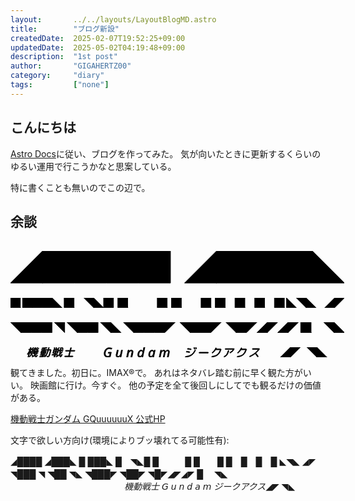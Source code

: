 ```yaml
---
layout:       ../../layouts/LayoutBlogMD.astro
title:        "ブログ新設"
createdDate:  2025-02-07T19:52:25+09:00
updatedDate:  2025-05-02T04:19:48+09:00
description:  "1st post"
author:       "GIGAHERTZ00"
category:     "diary"
tags:         ["none"]
---
```


## こんにちは

[Astro Docs](https://docs.astro.build/ja/tutorial/0-introduction/)に従い、ブログを作ってみた。
気が向いたときに更新するくらいのゆるい運用で行こうかなと思案している。

特に書くことも無いのでこの辺で。


## 余談

<div style="display: grid; row-gap: 0.2rem; padding-top: 1rem;">
  <svg width="auto" height="1rem" viewBox="0 0 1044 100" xmlns="http://www.w3.org/2000/svg"><g id="svgGroup" stroke-linecap="round" fill-rule="evenodd" font-size="9pt" stroke="#000" stroke-width="0.25mm" fill="#000" style="stroke:#000;stroke-width:0.25mm;fill:#000"><path d="M 100 100 L 0 100 L 100 0 L 200 0 L 300 0 L 400 0 L 500 0 L 500 100 L 400 100 L 300 100 L 200 100 L 100 100 Z M 644 100 L 544 100 L 644 0 L 744 0 L 844 0 L 944 0 L 1044 100 L 944 100 L 844 100 L 744 100 L 644 100 Z" vector-effect="non-scaling-stroke"/></g></svg><br>
  <svg width="auto" height="1rem" viewBox="0 0 3386 100" xmlns="http://www.w3.org/2000/svg"><g id="svgGroup" stroke-linecap="round" fill-rule="evenodd" font-size="9pt" stroke="#000" stroke-width="0.25mm" fill="#000" style="stroke:#000;stroke-width:0.25mm;fill:#000"><path d="M 222 100 L 122 100 L 122 0 L 222 0 L 322 0 L 422 0 L 522 100 L 422 100 L 322 100 L 222 100 Z M 844 100 L 744 0 L 844 0 L 944 100 L 844 100 Z M 2998 100 L 2898 0 L 2998 0 L 3098 100 L 2998 100 Z M 3286 100 L 3186 100 L 3286 0 L 3386 0 L 3286 100 Z M 100 100 L 0 100 L 0 0 L 100 0 L 100 100 Z M 644 100 L 544 100 L 544 0 L 644 0 L 644 100 Z M 944 100 L 1044 100 L 1044 0 L 944 0 L 944 100 Z M 1188 100 L 1088 100 L 1088 0 L 1188 0 L 1188 100 Z M 1588 100 L 1488 100 L 1488 0 L 1588 0 L 1588 100 Z M 1732 100 L 1632 100 L 1632 0 L 1732 0 L 1732 100 Z M 2032 100 L 1932 100 L 1932 0 L 2032 0 L 2032 100 Z M 2176 100 L 2076 100 L 2076 0 L 2176 0 L 2176 100 Z M 2376 100 L 2276 100 L 2276 0 L 2376 0 L 2376 100 Z M 2576 100 L 2476 100 L 2476 0 L 2576 0 L 2576 100 Z M 2776 100 L 2676 100 L 2676 0 L 2776 0 L 2776 100 Z M 2798 0 L 2898 100 L 2798 100 L 2798 0 Z" vector-effect="non-scaling-stroke"/></g></svg><br>
  <svg width="auto" height="1rem" viewBox="0 0 3220 100" xmlns="http://www.w3.org/2000/svg"><g id="svgGroup" stroke-linecap="round" fill-rule="evenodd" font-size="9pt" stroke="#000" stroke-width="0.25mm" fill="#000" style="stroke:#000;stroke-width:0.25mm;fill:#000"><path d="M 1188 100 L 1088 0 L 1188 0 L 1288 0 L 1388 0 L 1488 0 L 1588 0 L 1488 100 L 1388 100 L 1288 100 L 1188 100 Z M 100 100 L 0 0 L 100 0 L 200 0 L 300 0 L 400 0 L 400 100 L 300 100 L 200 100 L 100 100 Z M 1732 100 L 1632 0 L 1732 0 L 1832 0 L 1932 0 L 2032 0 L 1932 100 L 1832 100 L 1732 100 Z M 644 100 L 544 0 L 644 0 L 744 0 L 844 0 L 844 100 L 744 100 L 644 100 Z M 2176 100 L 2076 0 L 2176 0 L 2276 0 L 2376 0 L 2276 100 L 2176 100 Z M 966 100 L 866 0 L 966 0 L 1066 100 L 966 100 Z M 2476 100 L 2376 100 L 2476 0 L 2576 0 L 2476 100 Z M 2676 100 L 2576 100 L 2676 0 L 2776 0 L 2676 100 Z M 3120 100 L 3020 0 L 3120 0 L 3220 100 L 3120 100 Z M 2898 100 L 2798 100 L 2798 0 L 2898 0 L 2898 100 Z M 522 0 L 522 100 L 422 0 L 522 0 Z" vector-effect="non-scaling-stroke"/></g></svg><br>
  <div style="width: 33.4rem; height:1rem; display: flex; justify-content: flex-end;">
      <svg width="auto" height="0.8rem" viewBox="0 0 389.981 81.739" xmlns="http://www.w3.org/2000/svg"><g id="svgGroup" stroke-linecap="round" fill-rule="evenodd" font-size="9pt" stroke="#000" stroke-width="0.25mm" fill="#000" style="stroke:#000;stroke-width:0.25mm;fill:#000"><path d="M 120.39 72.168 L 121.757 66.895 Q 121.952 66.113 121.269 66.113 L 106.62 66.113 A 2.809 2.809 0 0 1 105.862 66.017 A 2.019 2.019 0 0 1 104.813 65.332 Q 104.276 64.671 104.439 63.729 A 3.193 3.193 0 0 1 104.52 63.379 A 3.821 3.821 0 0 1 105.839 61.426 Q 106.815 60.645 107.987 60.645 L 122.636 60.645 Q 123.264 60.645 123.562 59.903 A 2.411 2.411 0 0 0 123.612 59.766 L 124.589 55.762 Q 124.769 55.132 124.203 55.083 A 1.173 1.173 0 0 0 124.101 55.078 L 114.726 55.078 L 113.163 55.078 Q 111.015 55.078 109.94 53.516 A 4.107 4.107 0 0 1 109.202 51.137 Q 109.202 50.729 109.274 50.298 A 5.968 5.968 0 0 1 109.354 49.903 L 113.944 32.227 A 6.253 6.253 0 0 1 115.803 29.028 A 8.065 8.065 0 0 1 116.337 28.565 A 7.651 7.651 0 0 1 117.908 27.585 A 5.673 5.673 0 0 1 120.292 27.051 L 131.229 27.051 A 0.89 0.89 0 0 0 131.625 26.967 Q 131.969 26.799 132.102 26.295 A 1.92 1.92 0 0 0 132.108 26.27 L 133.085 22.559 Q 133.28 21.778 132.597 21.778 L 117.069 21.778 A 2.381 2.381 0 0 1 116.269 21.649 A 2.031 2.031 0 0 1 115.36 20.996 A 1.926 1.926 0 0 1 114.926 19.744 Q 114.926 19.543 114.96 19.326 A 3.309 3.309 0 0 1 115.019 19.043 A 3.436 3.436 0 0 1 116.227 17.177 A 4.31 4.31 0 0 1 116.337 17.09 A 3.919 3.919 0 0 1 117.399 16.504 A 3.364 3.364 0 0 1 118.534 16.309 L 133.964 16.309 Q 134.531 16.309 134.762 15.839 A 1.281 1.281 0 0 0 134.843 15.625 L 136.112 10.84 Q 136.207 10.178 135.568 10.157 A 1.296 1.296 0 0 0 135.526 10.156 Q 128.788 10.645 121.952 10.938 Q 120.78 11.035 120.097 10.205 A 2.204 2.204 0 0 1 119.595 8.849 Q 119.582 8.498 119.657 8.106 A 3.56 3.56 0 0 1 120.878 6.006 A 4.043 4.043 0 0 1 121.987 5.324 A 3.559 3.559 0 0 1 123.026 5.078 Q 141.288 4.199 158.866 1.367 A 3.463 3.463 0 0 1 159.154 1.355 Q 159.737 1.355 160.228 1.563 A 2.593 2.593 0 0 1 160.868 1.953 Q 161.698 2.637 161.601 3.906 A 3.41 3.41 0 0 1 160.882 5.741 A 4.573 4.573 0 0 1 160.477 6.201 A 5.167 5.167 0 0 1 159.319 7.084 A 4.392 4.392 0 0 1 158.183 7.52 Q 153.397 8.203 144.511 9.18 A 1.74 1.74 0 0 0 144.039 9.353 A 1.214 1.214 0 0 0 143.436 10.156 L 142.069 15.625 Q 141.889 16.255 142.455 16.305 A 1.173 1.173 0 0 0 142.558 16.309 L 156.62 16.309 Q 159.061 16.309 158.769 18.75 Q 158.678 18.931 158.839 19.07 A 0.505 0.505 0 0 0 158.866 19.092 A 0.503 0.503 0 0 0 158.954 19.146 Q 159.088 19.208 159.221 19.157 A 0.409 0.409 0 0 0 159.257 19.141 A 36.389 36.389 0 0 1 159.715 19.007 Q 160.355 18.823 160.722 18.75 L 168.046 18.75 Q 168.613 18.75 168.844 18.28 A 1.281 1.281 0 0 0 168.925 18.067 A 3372.342 3372.342 0 0 0 169.798 14.891 Q 172.476 5.128 172.798 3.676 A 4.47 4.47 0 0 0 172.831 3.516 A 4.083 4.083 0 0 1 173.692 2.009 A 5.661 5.661 0 0 1 174.491 1.27 A 5.099 5.099 0 0 1 175.58 0.62 A 3.879 3.879 0 0 1 177.128 0.293 A 3.029 3.029 0 0 1 177.969 0.403 A 2.171 2.171 0 0 1 179.179 1.27 A 2.576 2.576 0 0 1 179.657 2.78 Q 179.657 3.044 179.609 3.321 A 3.668 3.668 0 0 1 179.569 3.516 A 2397.316 2397.316 0 0 1 178.776 6.47 Q 177.494 11.231 175.663 17.969 Q 175.468 18.75 176.151 18.75 L 190.995 18.75 A 4.686 4.686 0 0 1 192.393 18.948 A 3.562 3.562 0 0 1 194.267 20.313 Q 195.257 21.691 194.918 23.449 A 5.589 5.589 0 0 1 194.804 23.926 A 1889.428 1889.428 0 0 1 192.387 33.313 Q 190.02 42.402 188.173 49.05 A 480.222 480.222 0 0 1 186.601 54.59 Q 183.476 65.332 180.692 71.094 A 50.107 50.107 0 0 1 179.51 73.4 Q 177.62 76.843 176.11 77.954 A 3.795 3.795 0 0 1 175.858 78.125 A 7.68 7.68 0 0 1 173.802 78.993 Q 172.871 79.244 171.771 79.338 A 16.213 16.213 0 0 1 170.39 79.395 A 36.588 36.588 0 0 1 168.889 79.358 Q 166.546 79.26 162.485 78.898 A 323.775 323.775 0 0 1 161.503 78.809 A 2.693 2.693 0 0 1 160.52 78.554 A 2.45 2.45 0 0 1 159.55 77.686 Q 158.959 76.8 159.17 75.66 A 3.946 3.946 0 0 1 159.257 75.293 A 3.42 3.42 0 0 1 160.234 73.593 A 4.669 4.669 0 0 1 160.77 73.145 A 4.571 4.571 0 0 1 161.704 72.618 Q 162.473 72.303 163.261 72.363 A 108.499 108.499 0 0 0 165.379 72.62 Q 167.664 72.872 169.273 72.931 A 25.179 25.179 0 0 0 170.194 72.949 A 3.059 3.059 0 0 0 171.959 72.361 Q 172.925 71.692 173.808 70.264 Q 175.176 68.05 177.607 60.79 A 241.982 241.982 0 0 0 178.69 57.471 Q 181.158 49.732 184.77 36.126 A 1198.198 1198.198 0 0 0 187.089 27.246 L 187.479 25.586 Q 187.651 24.986 187.07 24.913 A 1.412 1.412 0 0 0 186.894 24.903 L 174.394 24.903 A 1.343 1.343 0 0 0 174.022 24.95 Q 173.561 25.083 173.417 25.586 Q 167.558 45.117 161.601 57.178 A 105.128 105.128 0 0 1 153.429 71.052 A 87.747 87.747 0 0 1 147.831 78.223 Q 146.854 79.297 145.39 79.639 A 4.042 4.042 0 0 1 144.875 79.726 Q 144.703 79.743 144.539 79.743 A 2.632 2.632 0 0 1 142.899 79.199 A 2.479 2.479 0 0 1 142.189 78.377 Q 141.921 77.865 141.921 77.219 A 3.208 3.208 0 0 1 141.923 77.1 Q 141.97 75.819 142.985 74.585 A 6.685 6.685 0 0 1 143.046 74.512 A 84.094 84.094 0 0 0 151.328 63.114 A 103.359 103.359 0 0 0 155.692 55.176 A 122.824 122.824 0 0 0 159.48 46.668 Q 161.285 42.2 163.085 36.954 A 289.588 289.588 0 0 0 166.679 25.684 Q 166.874 24.903 166.19 24.903 L 159.159 24.903 Q 158.004 24.903 157.371 24.001 A 2.59 2.59 0 0 1 157.352 23.975 A 2.473 2.473 0 0 1 156.918 22.545 Q 156.918 22.296 156.961 22.031 A 3.858 3.858 0 0 1 157.011 21.778 A 0.678 0.678 0 0 0 157.019 21.723 Q 157.067 21.313 156.462 21.474 A 2.161 2.161 0 0 0 156.425 21.485 A 2.822 2.822 0 0 1 155.766 21.721 A 2.393 2.393 0 0 1 155.253 21.778 L 141.19 21.778 A 0.89 0.89 0 0 0 140.794 21.862 Q 140.451 22.03 140.318 22.533 A 1.92 1.92 0 0 0 140.311 22.559 L 139.335 26.27 Q 139.15 26.918 139.756 27.039 A 1.24 1.24 0 0 0 139.823 27.051 L 150.468 27.051 A 4.879 4.879 0 0 1 151.886 27.246 A 3.717 3.717 0 0 1 153.788 28.565 Q 154.847 29.932 154.55 31.818 A 6.162 6.162 0 0 1 154.472 32.227 L 149.882 49.903 A 6.115 6.115 0 0 1 148.121 52.975 A 8.027 8.027 0 0 1 147.44 53.565 A 7.706 7.706 0 0 1 145.694 54.599 A 6.056 6.056 0 0 1 143.339 55.078 L 132.694 55.078 Q 132.127 55.078 131.896 55.548 A 1.281 1.281 0 0 0 131.815 55.762 L 130.741 59.766 Q 130.579 60.413 131.021 60.591 A 0.897 0.897 0 0 0 131.229 60.645 L 144.413 60.645 A 2.785 2.785 0 0 1 145.119 60.729 A 1.864 1.864 0 0 1 146.171 61.426 A 1.956 1.956 0 0 1 146.561 62.577 Q 146.571 62.952 146.464 63.379 Q 146.171 64.551 145.194 65.332 Q 144.218 66.113 143.046 66.113 L 129.862 66.113 A 0.89 0.89 0 0 0 129.466 66.198 Q 129.123 66.366 128.99 66.869 A 1.92 1.92 0 0 0 128.983 66.895 L 127.811 71.387 A 1.886 1.886 0 0 0 127.788 71.513 Q 127.68 72.223 128.331 72.175 A 1.334 1.334 0 0 0 128.397 72.168 A 791.322 791.322 0 0 0 130.949 71.845 Q 133.794 71.48 137.521 70.985 A 2643.702 2643.702 0 0 0 141.093 70.508 A 2.907 2.907 0 0 1 141.356 70.496 A 2.182 2.182 0 0 1 142.899 71.094 A 1.707 1.707 0 0 1 143.445 72.296 Q 143.457 72.514 143.427 72.756 A 3.333 3.333 0 0 1 143.388 72.998 A 4.128 4.128 0 0 1 142.245 75.118 A 4.962 4.962 0 0 1 142.216 75.147 Q 141.288 76.074 140.116 76.27 A 512.568 512.568 0 0 1 116.809 79.095 A 410.973 410.973 0 0 1 101.933 80.274 A 2.95 2.95 0 0 1 101.039 80.145 A 2.335 2.335 0 0 1 99.931 79.395 A 2.387 2.387 0 0 1 99.352 77.824 Q 99.352 77.62 99.384 77.405 A 3.209 3.209 0 0 1 99.394 77.344 A 3.95 3.95 0 0 1 100.219 75.754 A 5.127 5.127 0 0 1 100.712 75.244 A 3.709 3.709 0 0 1 101.727 74.578 A 3.191 3.191 0 0 1 103.007 74.317 A 1701.481 1701.481 0 0 0 108.25 73.944 Q 115.556 73.413 119.511 73.047 Q 120.194 73.047 120.39 72.168 Z M 55.644 51.563 L 39.14 51.563 A 1.729 1.729 0 0 0 38.697 51.615 A 1.048 1.048 0 0 0 37.968 52.246 L 36.991 54.981 A 1.65 1.65 0 0 0 36.865 55.254 Q 36.7 55.726 36.93 56.149 A 1.324 1.324 0 0 0 36.991 56.25 A 26.258 26.258 0 0 0 41.842 61.81 A 35.619 35.619 0 0 0 46.659 65.332 A 1.897 1.897 0 0 1 47.544 66.412 A 3.005 3.005 0 0 1 47.685 67.041 A 3.044 3.044 0 0 1 47.706 67.404 Q 47.706 68.423 47.001 69.336 Q 46.171 70.41 44.901 70.801 A 3.634 3.634 0 0 1 44.352 70.926 Q 44.138 70.957 43.933 70.957 A 2.437 2.437 0 0 1 42.655 70.606 Q 37.87 67.676 33.964 62.793 A 0.929 0.929 0 0 0 33.883 62.704 Q 33.543 62.376 33.28 62.988 A 72.947 72.947 0 0 1 26.774 72.577 A 58.514 58.514 0 0 1 21.073 78.711 A 4.744 4.744 0 0 1 19.923 79.502 A 3.917 3.917 0 0 1 18.485 79.883 A 3.666 3.666 0 0 1 18.233 79.892 Q 17.751 79.892 17.348 79.756 A 2.262 2.262 0 0 1 16.288 79.004 A 2.108 2.108 0 0 1 15.683 77.726 Q 15.635 77.326 15.702 76.856 A 3.82 3.82 0 0 1 16.955 74.527 A 4.792 4.792 0 0 1 16.972 74.512 Q 27.03 65.43 31.522 52.246 Q 31.702 51.617 31.136 51.567 A 1.173 1.173 0 0 0 31.034 51.563 L 26.054 51.563 A 2.469 2.469 0 0 1 25.317 51.459 A 1.867 1.867 0 0 1 24.296 50.684 Q 23.71 49.805 24.003 48.633 A 3.312 3.312 0 0 1 25.099 46.894 A 4.293 4.293 0 0 1 25.37 46.68 Q 25.548 46.591 25.523 46.38 A 0.532 0.532 0 0 0 25.517 46.338 A 0.573 0.573 0 0 0 25.463 46.182 A 0.425 0.425 0 0 0 25.272 45.996 A 1.99 1.99 0 0 1 24.786 45.513 A 1.736 1.736 0 0 1 24.491 44.727 A 1100.387 1100.387 0 0 0 23.209 35.829 A 1003.783 1003.783 0 0 0 23.124 35.254 A 0.559 0.559 0 0 0 23.072 35.169 Q 23.041 35.127 23.005 35.101 A 0.208 0.208 0 0 0 22.88 35.059 Q 22.752 35.059 22.736 35.207 A 0.427 0.427 0 0 0 22.733 35.254 L 11.698 78.418 A 3.902 3.902 0 0 1 10.593 80.398 A 5.104 5.104 0 0 1 10.185 80.762 A 4.745 4.745 0 0 1 9.088 81.429 A 3.758 3.758 0 0 1 7.597 81.738 A 3.195 3.195 0 0 1 6.773 81.639 A 2.173 2.173 0 0 1 5.546 80.811 A 2.235 2.235 0 0 1 5.119 79.635 Q 5.076 79.082 5.253 78.418 L 14.335 42.774 Q 14.237 42.774 14.14 42.676 A 131.938 131.938 0 0 1 6.815 54.688 A 150.841 150.841 0 0 1 3.983 58.692 A 3.528 3.528 0 0 1 3.314 59.331 A 2.505 2.505 0 0 1 1.933 59.815 A 2.639 2.639 0 0 1 1.823 59.817 Q 0.779 59.817 0.397 58.95 A 1.94 1.94 0 0 1 0.37 58.887 Q -0.734 55.944 1.455 52.914 A 11.216 11.216 0 0 1 1.737 52.539 A 164.866 164.866 0 0 0 16.728 27.758 A 149.826 149.826 0 0 0 18.925 23.047 A 1.688 1.688 0 0 0 18.991 22.899 Q 19.211 22.327 18.677 22.194 A 1.225 1.225 0 0 0 18.534 22.168 L 12.675 22.168 A 2.922 2.922 0 0 1 11.842 22.056 A 2.168 2.168 0 0 1 10.722 21.289 A 2.183 2.183 0 0 1 10.243 19.915 Q 10.243 19.59 10.331 19.238 A 3.597 3.597 0 0 1 11.06 17.821 A 5.012 5.012 0 0 1 11.747 17.139 A 4.329 4.329 0 0 1 12.748 16.509 A 3.401 3.401 0 0 1 14.14 16.211 L 20.292 16.211 A 0.91 0.91 0 0 0 21.06 15.825 Q 21.166 15.682 21.246 15.487 A 2.091 2.091 0 0 0 21.269 15.43 L 24.296 3.613 A 4.424 4.424 0 0 1 25.849 1.326 A 5.327 5.327 0 0 1 25.858 1.319 Q 27.03 0.391 28.397 0.391 A 3.195 3.195 0 0 1 29.221 0.491 A 2.173 2.173 0 0 1 30.448 1.319 Q 31.055 2.142 30.892 3.311 A 4.202 4.202 0 0 1 30.839 3.613 L 27.811 15.43 Q 27.616 16.211 28.3 16.211 L 33.085 16.211 A 2.532 2.532 0 0 1 34.079 16.401 A 2.387 2.387 0 0 1 34.989 17.09 A 2.093 2.093 0 0 1 35.489 18.47 Q 35.489 18.698 35.446 18.941 A 3.385 3.385 0 0 1 35.38 19.238 A 3.638 3.638 0 0 1 34.129 21.137 A 4.679 4.679 0 0 1 33.866 21.338 A 5.41 5.41 0 0 1 33.041 21.825 Q 32.55 22.056 32.077 22.131 A 2.893 2.893 0 0 1 31.62 22.168 L 27.421 22.168 A 1.131 1.131 0 0 0 27.155 22.197 Q 26.686 22.311 26.73 22.88 A 1.482 1.482 0 0 0 26.737 22.949 Q 28.104 29.102 29.276 35.547 A 0.442 0.442 0 0 0 29.539 35.849 Q 29.732 35.938 30.058 35.938 L 31.425 35.84 A 1.387 1.387 0 0 0 32.233 35.577 A 1.978 1.978 0 0 0 32.499 35.352 A 171.076 171.076 0 0 0 35.708 32.06 Q 37.258 30.425 38.554 28.953 A 82.104 82.104 0 0 0 40.019 27.246 A 1.153 1.153 0 0 0 40.367 26.399 Q 40.367 26.2 40.311 25.977 A 2211.647 2211.647 0 0 0 38.22 22.236 Q 34.794 16.123 33.573 14.063 Q 33.085 13.184 33.476 12.061 A 3.793 3.793 0 0 1 34.547 10.475 A 4.829 4.829 0 0 1 34.94 10.156 A 4.608 4.608 0 0 1 35.934 9.717 Q 36.462 9.558 36.991 9.558 A 3.526 3.526 0 0 1 37.284 9.57 A 2.673 2.673 0 0 1 38.08 9.753 A 2.086 2.086 0 0 1 39.042 10.547 A 0.581 0.581 0 0 0 39.046 10.61 Q 39.056 10.7 39.091 10.84 A 0.926 0.926 0 0 0 39.129 10.96 Q 39.153 11.02 39.184 11.067 A 0.419 0.419 0 0 0 39.237 11.133 A 0.351 0.351 0 0 0 39.296 11.202 Q 39.463 11.35 39.741 11.112 A 1.466 1.466 0 0 0 39.823 11.035 A 294.885 294.885 0 0 0 41.99 8.472 Q 45.048 4.81 46.952 2.246 A 6.48 6.48 0 0 1 47.778 1.316 Q 49.251 -0.03 51.02 0.447 A 4.309 4.309 0 0 1 51.444 0.586 A 1.934 1.934 0 0 1 52.05 0.959 Q 52.475 1.353 52.567 2.002 A 2.295 2.295 0 0 1 52.59 2.327 Q 52.59 3.136 52.022 3.974 A 4.702 4.702 0 0 1 51.933 4.102 Q 47.147 10.254 42.655 15.235 A 1.452 1.452 0 0 0 42.459 15.475 Q 42.148 15.958 42.46 16.504 A 3251.322 3251.322 0 0 0 43.235 17.871 Q 44.315 19.776 44.901 20.801 A 0.814 0.814 0 0 0 45.009 20.913 Q 45.358 21.21 45.78 20.703 A 199.475 199.475 0 0 0 47.41 18.775 Q 49.26 16.559 51.812 13.409 A 912.294 912.294 0 0 0 54.276 10.352 A 7.783 7.783 0 0 1 57.597 7.959 A 5.753 5.753 0 0 1 58.581 7.683 Q 59.977 7.428 61.21 8.008 A 0.726 0.726 0 0 0 61.318 8.035 Q 61.792 8.116 61.974 7.395 A 2.468 2.468 0 0 0 61.991 7.324 L 62.968 3.516 A 4.451 4.451 0 0 1 64.164 1.601 A 5.524 5.524 0 0 1 64.481 1.319 A 4.329 4.329 0 0 1 65.483 0.688 A 3.401 3.401 0 0 1 66.874 0.391 A 2.797 2.797 0 0 1 67.784 0.532 A 2.335 2.335 0 0 1 68.876 1.319 A 2.357 2.357 0 0 1 69.399 2.818 Q 69.399 3.048 69.36 3.292 A 3.478 3.478 0 0 1 69.315 3.516 A 1350.043 1350.043 0 0 0 68.815 5.524 Q 68.136 8.258 67.771 9.788 A 185.369 185.369 0 0 0 67.753 9.863 Q 67.753 10.059 67.899 10.108 A 0.907 0.907 0 0 0 68.058 10.144 Q 68.133 10.155 68.217 10.156 A 1.526 1.526 0 0 0 68.241 10.156 L 68.436 9.961 A 4.999 4.999 0 0 1 69.543 9.42 Q 70.373 9.141 71.22 9.229 A 3.173 3.173 0 0 1 72.06 9.425 A 2.206 2.206 0 0 1 73.222 10.449 A 0.797 0.797 0 0 0 73.295 10.535 Q 73.551 10.791 73.808 10.449 A 330.806 330.806 0 0 0 75.901 7.923 Q 78.812 4.37 80.351 2.246 A 6.359 6.359 0 0 1 81.126 1.327 Q 82.7 -0.193 84.647 0.586 A 1.991 1.991 0 0 1 85.302 0.998 Q 85.661 1.346 85.793 1.879 A 2.36 2.36 0 0 1 85.819 2.002 A 2.198 2.198 0 0 1 85.858 2.414 Q 85.858 3.242 85.233 4.102 Q 81.132 9.473 76.542 14.649 A 1.085 1.085 0 0 0 76.25 15.016 Q 76.053 15.429 76.249 16.016 A 10.141 10.141 0 0 0 76.426 16.351 Q 76.704 16.859 77.203 17.675 A 72.13 72.13 0 0 0 77.323 17.871 A 49.28 49.28 0 0 1 77.689 18.476 Q 78.082 19.134 78.346 19.632 A 13.922 13.922 0 0 1 78.495 19.922 A 0.814 0.814 0 0 0 78.602 20.034 Q 78.952 20.331 79.374 19.824 A 178.578 178.578 0 0 0 81.388 17.456 Q 84.574 13.648 88.749 8.301 Q 89.628 7.227 90.946 6.738 Q 91.679 6.467 92.336 6.467 A 2.912 2.912 0 0 1 93.339 6.641 A 1.792 1.792 0 0 1 93.937 7.02 Q 94.27 7.347 94.375 7.851 A 2.247 2.247 0 0 1 94.413 8.106 A 2.622 2.622 0 0 1 94.424 8.343 Q 94.424 9.008 94.081 9.634 A 3.632 3.632 0 0 1 93.729 10.156 Q 89.335 15.723 84.452 21.387 Q 84.16 21.873 84.643 21.875 A 0.975 0.975 0 0 0 84.647 21.875 A 5.081 5.081 0 0 1 85.361 21.729 Q 85.631 21.694 85.889 21.694 A 3.374 3.374 0 0 1 87.724 22.217 A 2.702 2.702 0 0 1 88.996 24.178 A 4.063 4.063 0 0 1 89.042 24.805 Q 89.237 32.617 89.042 38.281 A 2.866 2.866 0 0 1 88.65 39.712 A 4.021 4.021 0 0 1 88.212 40.332 A 3.954 3.954 0 0 1 87.057 41.277 A 3.705 3.705 0 0 1 86.21 41.602 A 3.432 3.432 0 0 1 85.831 41.675 Q 85.271 41.75 84.824 41.596 A 1.729 1.729 0 0 1 84.306 41.309 A 1.871 1.871 0 0 1 83.582 39.955 A 2.444 2.444 0 0 1 83.573 39.746 Q 83.476 39.551 83.476 39.16 A 2.514 2.514 0 0 1 83.483 38.956 Q 83.5 38.753 83.552 38.621 A 0.605 0.605 0 0 1 83.573 38.574 Q 83.573 38.086 82.89 38.086 L 76.835 38.574 A 0.59 0.59 0 0 0 76.391 38.768 A 0.8 0.8 0 0 0 76.347 38.819 A 0.799 0.799 0 0 0 76.281 38.913 Q 76.171 39.101 76.249 39.258 A 156.897 156.897 0 0 1 78.3 43.524 A 177.551 177.551 0 0 1 78.983 45.02 Q 79.276 45.703 80.058 45.801 L 84.55 45.801 A 2.667 2.667 0 0 1 85.391 45.928 A 2.181 2.181 0 0 1 86.405 46.631 A 2.033 2.033 0 0 1 86.884 47.961 Q 86.884 48.171 86.846 48.395 A 3.143 3.143 0 0 1 86.796 48.633 Q 86.503 49.805 85.429 50.684 A 3.991 3.991 0 0 1 84.324 51.336 A 3.448 3.448 0 0 1 83.085 51.563 L 63.847 51.563 Q 63.163 51.563 63.163 52.344 A 65.544 65.544 0 0 0 63.451 55.713 Q 63.633 57.312 63.885 58.685 A 30.382 30.382 0 0 0 64.237 60.352 A 0.955 0.955 0 0 0 64.3 60.517 Q 64.513 60.942 65.048 60.593 A 1.91 1.91 0 0 0 65.116 60.547 A 211.772 211.772 0 0 0 69.198 56.839 A 178.394 178.394 0 0 0 71.464 54.688 A 4.594 4.594 0 0 1 72.381 53.968 A 3.573 3.573 0 0 1 73.612 53.516 Q 74.784 53.32 75.663 53.955 Q 76.496 54.557 76.496 55.684 A 3.174 3.174 0 0 1 76.493 55.811 A 3.094 3.094 0 0 1 75.804 57.629 A 4.185 4.185 0 0 1 75.468 58.008 A 93.336 93.336 0 0 1 67.863 64.961 A 103.156 103.156 0 0 1 66.679 65.918 A 1.426 1.426 0 0 0 66.428 66.183 Q 66.143 66.583 66.288 67.09 A 21.815 21.815 0 0 0 67.423 69.177 A 16.648 16.648 0 0 0 68.681 70.947 A 18.854 18.854 0 0 0 69.312 71.683 Q 69.965 72.401 70.489 72.792 A 3.5 3.5 0 0 0 70.878 73.047 A 6.818 6.818 0 0 0 71.293 73.261 Q 71.879 73.535 72.245 73.535 A 1.631 1.631 0 0 0 73.27 73.044 Q 75.042 71.489 77.768 65.014 A 103.963 103.963 0 0 0 78.202 63.965 A 3.146 3.146 0 0 1 79.606 62.482 A 4.086 4.086 0 0 1 79.862 62.354 Q 81.034 61.817 81.815 62.305 A 3.538 3.538 0 0 1 82.69 62.862 Q 83.966 63.995 83.252 66.149 A 7.316 7.316 0 0 1 83.085 66.602 A 69.909 69.909 0 0 1 80.858 71.447 Q 76.888 79.215 73.006 80.572 A 4.942 4.942 0 0 1 71.366 80.86 A 9.435 9.435 0 0 1 64.594 77.945 Q 63.173 76.556 61.937 74.504 A 28.11 28.11 0 0 1 60.331 71.387 A 0.982 0.982 0 0 0 60.2 71.205 Q 59.832 70.809 59.205 71.256 A 2.325 2.325 0 0 0 59.159 71.289 Q 51.151 76.27 42.069 79.785 A 3.797 3.797 0 0 1 41.411 79.975 Q 40.515 80.144 39.726 79.785 Q 38.695 79.317 38.429 78.22 A 2.935 2.935 0 0 1 38.407 78.125 A 2.866 2.866 0 0 1 38.346 77.539 Q 38.346 76.66 38.895 75.781 A 3.531 3.531 0 0 1 40.995 74.219 Q 49.589 71.094 57.499 66.016 Q 58.258 65.541 58.095 64.974 A 0.829 0.829 0 0 0 58.085 64.942 A 49.111 49.111 0 0 1 57.094 59.887 Q 56.59 56.409 56.425 52.344 A 1.125 1.125 0 0 0 56.386 52.035 Q 56.287 51.688 55.933 51.596 A 1.151 1.151 0 0 0 55.644 51.563 Z M 220.487 65.039 L 202.909 65.039 A 2.911 2.911 0 0 1 202.144 64.945 A 2.017 2.017 0 0 1 201.005 64.16 A 2.235 2.235 0 0 1 200.571 62.82 Q 200.571 62.586 200.614 62.338 A 3.312 3.312 0 0 1 200.663 62.11 A 3.765 3.765 0 0 1 201.435 60.614 A 5.062 5.062 0 0 1 202.03 60.01 Q 203.104 59.082 204.472 59.082 L 222.05 59.082 Q 222.61 59.082 222.908 58.623 A 1.489 1.489 0 0 0 223.026 58.399 L 224.589 52.442 Q 224.686 51.66 223.905 51.66 L 213.651 51.66 L 212.284 51.66 A 4.859 4.859 0 0 1 210.928 51.481 A 3.56 3.56 0 0 1 209.013 50.147 Q 208.034 48.828 208.353 47.101 A 5.577 5.577 0 0 1 208.476 46.582 L 215.409 19.336 A 4.718 4.718 0 0 1 216.526 17.292 A 6.351 6.351 0 0 1 217.265 16.602 A 5.92 5.92 0 0 1 218.459 15.848 A 4.301 4.301 0 0 1 220.292 15.43 Q 220.839 15.43 220.79 15.005 A 0.763 0.763 0 0 0 220.78 14.942 Q 220.182 10.53 219.469 7.035 A 76.879 76.879 0 0 0 219.022 4.981 A 2.798 2.798 0 0 1 219.011 4.727 Q 219.011 3.799 219.624 2.836 A 5.31 5.31 0 0 1 219.657 2.783 A 3.911 3.911 0 0 1 220.529 1.82 A 3.443 3.443 0 0 1 221.561 1.27 Q 222.733 0.879 223.808 1.367 A 2.33 2.33 0 0 1 225.101 2.779 A 2.97 2.97 0 0 1 225.175 3.028 A 75.878 75.878 0 0 1 226.298 8.521 A 101.798 101.798 0 0 1 227.128 14.649 Q 227.226 15.332 228.007 15.43 L 235.624 15.43 Q 236.134 15.43 236.2 14.839 A 1.709 1.709 0 0 0 236.21 14.649 A 156.187 156.187 0 0 0 235.076 6.95 A 134.367 134.367 0 0 0 234.55 4.102 A 2.973 2.973 0 0 1 234.538 3.832 Q 234.538 3.271 234.748 2.697 A 4.53 4.53 0 0 1 235.136 1.904 A 3.824 3.824 0 0 1 237.089 0.293 A 4.023 4.023 0 0 1 237.708 0.153 Q 238.615 0.025 239.384 0.391 A 2.067 2.067 0 0 1 240.528 1.718 A 2.753 2.753 0 0 1 240.604 2.051 A 123.672 123.672 0 0 1 242.655 14.649 Q 242.74 15.241 243.264 15.393 A 1.25 1.25 0 0 0 243.436 15.43 L 246.366 15.43 Q 247.245 15.43 247.636 14.746 A 223.063 223.063 0 0 0 254.374 5.628 A 197.054 197.054 0 0 0 256.425 2.637 A 4.965 4.965 0 0 1 257.902 1.214 A 4.803 4.803 0 0 1 258.671 0.83 A 5.278 5.278 0 0 1 259.535 0.57 Q 259.957 0.483 260.358 0.483 A 3.498 3.498 0 0 1 261.21 0.586 Q 262.204 0.948 262.487 1.937 A 2.597 2.597 0 0 1 262.528 2.1 A 2.524 2.524 0 0 1 262.586 2.637 Q 262.586 3.479 262.022 4.348 A 4.742 4.742 0 0 1 261.991 4.395 A 186.63 186.63 0 0 1 254.472 15.039 Q 254.179 15.332 254.667 15.43 A 3.197 3.197 0 0 1 255.712 15.593 A 2.642 2.642 0 0 1 256.962 16.504 A 2.682 2.682 0 0 1 257.526 18.191 Q 257.526 18.472 257.477 18.773 A 4.473 4.473 0 0 1 257.401 19.141 L 256.229 23.828 A 0.694 0.694 0 0 0 256.207 23.892 Q 256.088 24.303 256.815 24.121 A 9.713 9.713 0 0 1 257.053 24.045 Q 257.378 23.946 257.538 23.929 A 0.567 0.567 0 0 1 257.597 23.926 L 266.679 23.145 A 0.825 0.825 0 0 0 267.363 22.787 Q 267.473 22.642 267.559 22.438 A 2.644 2.644 0 0 0 267.655 22.168 Q 268.729 16.309 271.854 3.418 Q 272.245 2.051 273.466 1.026 A 4.485 4.485 0 0 1 274.727 0.265 A 3.902 3.902 0 0 1 276.151 0 A 3.361 3.361 0 0 1 277.161 0.144 A 2.64 2.64 0 0 1 278.446 1.026 A 2.407 2.407 0 0 1 279.011 2.578 Q 279.011 2.981 278.886 3.418 A 1429.443 1429.443 0 0 0 277.531 9.204 Q 275.663 17.261 274.784 21.582 A 0.721 0.721 0 0 0 274.776 21.657 Q 274.744 22.168 275.565 22.168 L 291.093 20.801 Q 291.839 20.686 292.416 20.909 A 2.078 2.078 0 0 1 293.144 21.387 A 2.012 2.012 0 0 1 293.736 22.77 Q 293.751 23.106 293.681 23.487 Q 293.436 24.805 292.313 25.879 A 4.465 4.465 0 0 1 291.487 26.512 A 3.059 3.059 0 0 1 289.921 26.953 L 274.394 28.516 Q 273.827 28.516 273.596 28.986 A 1.281 1.281 0 0 0 273.515 29.199 Q 271.952 38.477 271.269 48.34 A 1.642 1.642 0 0 0 271.296 48.486 Q 271.412 48.977 271.757 48.633 Q 276.416 43.425 281.418 36.337 A 190.893 190.893 0 0 0 282.108 35.352 Q 282.89 34.082 284.208 33.545 Q 284.933 33.25 285.599 33.25 A 2.857 2.857 0 0 1 286.649 33.447 Q 287.646 33.838 287.874 34.843 A 2.606 2.606 0 0 1 287.919 35.108 Q 288.065 36.328 287.382 37.598 A 133.387 133.387 0 0 1 278.675 49.055 A 107.03 107.03 0 0 1 271.561 56.641 Q 270.976 57.227 270.976 58.008 A 74.492 74.492 0 0 0 271.044 61.286 Q 271.159 63.88 271.464 66.016 Q 271.839 68.645 272.273 70.119 A 8.812 8.812 0 0 0 272.538 70.899 A 9.363 9.363 0 0 0 272.754 71.4 Q 273.116 72.17 273.438 72.385 A 0.488 0.488 0 0 0 273.612 72.461 A 1.4 1.4 0 0 0 274.538 71.883 Q 276.536 69.671 280.253 58.985 A 3.762 3.762 0 0 1 281.913 57.031 A 3.686 3.686 0 0 1 282.708 56.68 Q 283.482 56.447 284.257 56.641 Q 286.836 57.654 285.94 60.665 A 7.771 7.771 0 0 1 285.819 61.035 A 107.79 107.79 0 0 1 283.236 67.64 Q 279.078 77.235 275.101 79.654 A 5.092 5.092 0 0 1 272.44 80.469 Q 269.707 80.469 267.5 77.693 A 13.524 13.524 0 0 1 266.727 76.612 A 14.474 14.474 0 0 1 265.318 73.684 Q 264.018 70.095 263.554 64.453 A 0.996 0.996 0 0 0 263.544 64.308 Q 263.473 63.831 262.879 64.252 A 2.508 2.508 0 0 0 262.87 64.258 A 121.055 121.055 0 0 1 243.484 76.372 A 139.463 139.463 0 0 1 237.968 79.004 Q 236.601 79.59 235.38 79.297 A 2.464 2.464 0 0 1 234.396 78.829 Q 233.93 78.455 233.671 77.832 Q 233.28 76.758 233.964 75.537 A 4.205 4.205 0 0 1 235.917 73.731 A 114.012 114.012 0 0 0 253.64 64.125 A 96.526 96.526 0 0 0 262.772 57.227 A 1.592 1.592 0 0 0 263.334 56.2 A 2.315 2.315 0 0 0 263.358 55.86 Q 263.554 45.606 266.19 29.981 Q 266.386 29.297 265.507 29.297 L 256.522 30.274 Q 256.158 30.274 255.685 30.165 A 6.607 6.607 0 0 1 255.351 30.078 A 1.229 1.229 0 0 0 255.222 30.049 Q 254.648 29.949 254.472 30.567 L 250.37 46.582 A 6.042 6.042 0 0 1 248.865 49.33 A 8.09 8.09 0 0 1 247.977 50.147 A 7.651 7.651 0 0 1 246.406 51.127 A 5.673 5.673 0 0 1 244.022 51.66 L 232.499 51.66 A 1.166 1.166 0 0 0 232.106 51.722 Q 231.767 51.843 231.605 52.201 A 1.418 1.418 0 0 0 231.522 52.442 L 229.96 58.399 Q 229.789 58.998 230.369 59.072 A 1.412 1.412 0 0 0 230.546 59.082 L 246.561 59.082 Q 247.707 59.082 248.386 59.969 A 2.778 2.778 0 0 1 248.417 60.01 A 2.34 2.34 0 0 1 248.895 61.428 Q 248.895 61.676 248.846 61.935 A 3.147 3.147 0 0 1 248.808 62.11 A 3.464 3.464 0 0 1 247.999 63.598 A 4.746 4.746 0 0 1 247.392 64.16 A 4.633 4.633 0 0 1 246.507 64.713 A 3.291 3.291 0 0 1 245.097 65.039 L 229.081 65.039 Q 228.442 65.039 228.129 65.563 A 1.595 1.595 0 0 0 228.007 65.82 L 224.882 78.223 A 4.826 4.826 0 0 1 223.86 80.073 A 6.228 6.228 0 0 1 223.27 80.664 Q 222.05 81.738 220.585 81.738 A 3.331 3.331 0 0 1 219.63 81.609 A 2.476 2.476 0 0 1 218.339 80.713 Q 217.656 79.817 217.868 78.586 A 4.126 4.126 0 0 1 217.948 78.223 L 221.073 65.82 Q 221.366 65.039 220.487 65.039 Z M 345.487 32.227 L 314.042 32.227 A 2.797 2.797 0 0 1 313.132 32.085 A 2.335 2.335 0 0 1 312.04 31.299 Q 311.388 30.473 311.587 29.375 A 3.384 3.384 0 0 1 311.649 29.102 A 4.118 4.118 0 0 1 312.566 27.432 A 5.462 5.462 0 0 1 313.163 26.856 A 4.404 4.404 0 0 1 314.285 26.163 A 3.646 3.646 0 0 1 315.702 25.879 L 347.147 25.879 A 1.166 1.166 0 0 0 347.541 25.817 Q 347.88 25.696 348.042 25.339 A 1.418 1.418 0 0 0 348.124 25.098 L 353.104 5.762 Q 353.397 4.297 354.813 3.223 A 6.061 6.061 0 0 1 355.875 2.568 Q 356.643 2.204 357.41 2.156 A 3.74 3.74 0 0 1 357.645 2.149 A 2.998 2.998 0 0 1 358.727 2.336 A 2.664 2.664 0 0 1 359.892 3.223 A 2.617 2.617 0 0 1 360.456 4.864 Q 360.456 5.293 360.331 5.762 L 355.448 25.098 Q 355.267 25.824 355.929 25.875 A 1.369 1.369 0 0 0 356.034 25.879 L 387.479 25.879 Q 388.749 25.879 389.481 26.856 Q 390.141 27.735 389.929 28.852 A 3.38 3.38 0 0 1 389.872 29.102 A 3.957 3.957 0 0 1 388.862 30.845 A 5.172 5.172 0 0 1 388.358 31.299 Q 387.186 32.227 385.819 32.227 L 354.374 32.227 A 1.166 1.166 0 0 0 353.981 32.289 Q 353.642 32.409 353.48 32.767 A 1.418 1.418 0 0 0 353.397 33.008 L 343.827 70.606 Q 343.645 71.332 344.308 71.383 A 1.369 1.369 0 0 0 344.413 71.387 L 371.464 71.387 A 2.252 2.252 0 0 1 372.426 71.587 Q 372.889 71.803 373.236 72.25 A 2.849 2.849 0 0 1 373.319 72.363 A 2.576 2.576 0 0 1 373.798 73.874 Q 373.798 74.137 373.749 74.415 A 3.668 3.668 0 0 1 373.71 74.61 A 3.674 3.674 0 0 1 372.562 76.532 A 4.711 4.711 0 0 1 372.294 76.758 Q 371.171 77.637 369.804 77.637 L 306.913 77.637 A 2.922 2.922 0 0 1 306.08 77.525 A 2.168 2.168 0 0 1 304.96 76.758 A 2.251 2.251 0 0 1 304.481 75.336 Q 304.481 75.12 304.516 74.89 A 3.642 3.642 0 0 1 304.569 74.61 A 3.82 3.82 0 0 1 305.416 72.969 A 5.163 5.163 0 0 1 306.034 72.363 A 4.698 4.698 0 0 1 306.965 71.75 A 3.388 3.388 0 0 1 308.476 71.387 L 335.526 71.387 A 1.166 1.166 0 0 0 335.919 71.325 Q 336.259 71.204 336.42 70.847 A 1.418 1.418 0 0 0 336.503 70.606 L 346.073 33.008 Q 346.255 32.281 345.592 32.231 A 1.369 1.369 0 0 0 345.487 32.227 Z M 28.69 45.801 L 55.644 45.801 A 1.143 1.143 0 0 0 55.989 45.753 Q 56.356 45.637 56.477 45.24 A 1.313 1.313 0 0 0 56.522 45.02 A 137.31 137.31 0 0 1 57.599 31.444 Q 58.459 24.632 59.981 17.032 A 262.063 262.063 0 0 1 61.503 9.961 A 0.383 0.383 0 0 0 61.497 9.89 Q 61.475 9.773 61.369 9.766 A 0.205 0.205 0 0 0 61.356 9.766 Q 61.235 9.766 61.148 9.899 A 0.606 0.606 0 0 0 61.112 9.961 Q 56.765 15.348 51.228 21.924 A 1037.895 1037.895 0 0 1 50.858 22.363 A 0.336 0.336 0 0 0 50.798 22.401 Q 50.688 22.489 50.751 22.634 A 0.401 0.401 0 0 0 50.761 22.656 Q 50.826 22.788 50.892 22.831 A 0.116 0.116 0 0 0 50.956 22.852 A 4.695 4.695 0 0 1 51.696 22.695 Q 51.944 22.664 52.182 22.664 A 3.377 3.377 0 0 1 53.935 23.145 A 2.925 2.925 0 0 1 54.705 23.787 Q 55.225 24.413 55.251 25.296 A 3.182 3.182 0 0 1 55.253 25.391 A 250.256 250.256 0 0 1 55.411 31.62 Q 55.456 35.173 55.385 38.425 A 167.67 167.67 0 0 1 55.351 39.746 A 2.951 2.951 0 0 1 55.018 41.086 A 4.249 4.249 0 0 1 54.52 41.846 Q 53.69 42.871 52.47 43.262 A 3.358 3.358 0 0 1 52.051 43.368 Q 51.111 43.54 50.468 43.018 A 1.843 1.843 0 0 1 49.782 41.683 Q 49.765 41.474 49.782 41.244 A 3.29 3.29 0 0 1 49.784 41.211 L 49.784 40.137 A 0.322 0.322 0 0 0 49.585 39.829 Q 49.439 39.758 49.184 39.748 A 2.174 2.174 0 0 0 49.101 39.746 L 31.034 41.211 A 0.748 0.748 0 0 0 30.727 41.27 Q 30.351 41.438 30.351 42.09 A 4.478 4.478 0 0 1 29.331 44.455 A 6.264 6.264 0 0 1 28.593 45.215 A 0.708 0.708 0 0 0 28.514 45.308 Q 28.436 45.418 28.436 45.528 A 0.321 0.321 0 0 0 28.446 45.606 Q 28.49 45.78 28.651 45.799 A 0.348 0.348 0 0 0 28.69 45.801 Z M 64.433 34.375 L 65.409 34.278 Q 65.975 34.278 66.541 33.809 A 3.4 3.4 0 0 0 66.776 33.594 A 267.585 267.585 0 0 0 67.812 32.496 Q 69.316 30.895 71.86 28.153 A 2515.736 2515.736 0 0 0 73.515 26.367 A 1.599 1.599 0 0 0 73.735 26.097 Q 73.994 25.69 73.859 25.239 A 1.317 1.317 0 0 0 73.808 25.098 A 160.923 160.923 0 0 0 67.667 13.917 A 148.005 148.005 0 0 0 67.46 13.574 A 0.864 0.864 0 0 0 67.41 13.514 Q 67.175 13.254 67.082 13.702 A 1.724 1.724 0 0 0 67.069 13.77 A 275.107 275.107 0 0 0 64.765 26.412 A 229.134 229.134 0 0 0 63.749 33.594 Q 63.749 34.278 64.433 34.375 Z M 215.8 46.289 L 225.272 46.289 Q 225.912 46.289 226.224 45.766 A 1.595 1.595 0 0 0 226.347 45.508 L 228.593 36.719 A 1.307 1.307 0 0 0 228.617 36.6 Q 228.718 35.938 227.909 35.938 L 218.436 35.938 A 1.166 1.166 0 0 0 218.043 35.999 Q 217.704 36.12 217.542 36.478 A 1.418 1.418 0 0 0 217.46 36.719 L 215.214 45.508 Q 215.032 46.235 215.695 46.285 A 1.369 1.369 0 0 0 215.8 46.289 Z M 235.526 36.719 L 233.28 45.508 Q 233.099 46.235 233.762 46.285 A 1.369 1.369 0 0 0 233.866 46.289 L 243.339 46.289 A 1.166 1.166 0 0 0 243.732 46.227 Q 244.071 46.107 244.233 45.749 A 1.418 1.418 0 0 0 244.315 45.508 L 246.561 36.719 Q 246.743 35.992 246.08 35.942 A 1.369 1.369 0 0 0 245.976 35.938 L 236.503 35.938 A 1.166 1.166 0 0 0 236.11 35.999 Q 235.771 36.12 235.609 36.478 A 1.418 1.418 0 0 0 235.526 36.719 Z M 239.237 21.875 L 237.186 29.883 Q 237 30.63 237.706 30.752 A 1.441 1.441 0 0 0 237.772 30.762 L 247.343 30.762 A 1.029 1.029 0 0 0 247.764 30.68 Q 248.179 30.496 248.316 29.897 A 2.11 2.11 0 0 0 248.319 29.883 L 250.37 21.875 A 1.857 1.857 0 0 0 250.394 21.748 Q 250.505 21.006 249.802 20.996 A 1.358 1.358 0 0 0 249.784 20.996 L 240.311 20.996 Q 239.716 20.996 239.404 21.507 A 1.792 1.792 0 0 0 239.237 21.875 Z M 221.269 21.875 L 219.218 29.883 Q 219.031 30.63 219.737 30.752 A 1.441 1.441 0 0 0 219.804 30.762 L 229.276 30.762 Q 229.905 30.762 230.203 30.02 A 2.411 2.411 0 0 0 230.253 29.883 L 232.401 21.875 A 1.635 1.635 0 0 0 232.425 21.742 Q 232.521 21.046 231.822 21 A 1.568 1.568 0 0 0 231.718 20.996 L 222.245 20.996 A 1.029 1.029 0 0 0 221.823 21.078 Q 221.409 21.262 221.272 21.861 A 2.11 2.11 0 0 0 221.269 21.875 Z M 286.692 2.693 A 4.55 4.55 0 0 0 285.819 3.028 A 3.291 3.291 0 0 0 284.695 3.799 A 4.007 4.007 0 0 0 284.013 4.785 A 4.419 4.419 0 0 0 283.948 4.92 Q 283.404 6.107 283.866 7.031 Q 286.112 12.598 286.991 15.918 A 3.048 3.048 0 0 0 287.115 16.231 A 2.141 2.141 0 0 0 288.456 17.432 Q 289.243 17.682 290.187 17.461 A 5.177 5.177 0 0 0 290.897 17.237 A 4.079 4.079 0 0 0 292.997 15.43 Q 293.729 14.16 293.436 13.086 Q 291.874 8.203 290.214 4.199 A 2.496 2.496 0 0 0 289.388 3.122 A 2.769 2.769 0 0 0 288.456 2.686 A 3.283 3.283 0 0 0 287.599 2.572 Q 287.151 2.572 286.692 2.693 Z M 39.823 35.254 L 48.808 34.668 A 1.265 1.265 0 0 0 49.155 34.625 Q 49.545 34.513 49.649 34.115 A 1.295 1.295 0 0 0 49.686 33.789 L 49.394 24.805 Q 49.394 24.621 49.178 24.567 A 0.6 0.6 0 0 0 49.149 24.561 Q 48.905 24.512 48.71 24.707 A 238.754 238.754 0 0 1 44.462 29.541 A 304.651 304.651 0 0 1 39.726 34.668 A 2.543 2.543 0 0 0 39.617 34.766 Q 39.112 35.252 39.818 35.254 A 2.098 2.098 0 0 0 39.823 35.254 Z M 74.003 33.594 L 82.694 32.813 A 1.299 1.299 0 0 0 82.989 32.782 Q 83.391 32.688 83.461 32.303 A 0.978 0.978 0 0 0 83.476 32.129 A 2505.742 2505.742 0 0 0 83.452 30.158 Q 83.381 24.412 83.339 23.648 A 0.936 0.936 0 0 0 83.329 23.535 A 0.356 0.356 0 0 0 83.275 23.414 Q 83.21 23.322 83.085 23.291 Q 82.896 23.244 82.616 23.425 A 1.616 1.616 0 0 0 82.597 23.438 Q 77.111 29.643 74.358 32.453 A 63.046 63.046 0 0 1 73.905 32.91 Q 73.328 33.583 73.982 33.594 A 1.307 1.307 0 0 0 74.003 33.594 Z M 137.577 33.203 L 136.308 38.086 Q 136.112 38.867 136.796 38.867 L 145.487 38.867 A 1.48 1.48 0 0 0 145.895 38.815 Q 146.359 38.682 146.525 38.208 A 1.393 1.393 0 0 0 146.561 38.086 L 147.733 33.203 Q 148.026 32.422 147.147 32.422 L 138.456 32.422 A 0.89 0.89 0 0 0 138.06 32.506 Q 137.717 32.674 137.584 33.178 A 1.92 1.92 0 0 0 137.577 33.203 Z M 134.745 44.043 L 133.573 48.828 Q 133.411 49.476 133.853 49.654 A 0.897 0.897 0 0 0 134.061 49.707 L 142.753 49.707 Q 143.348 49.707 143.66 49.197 A 1.792 1.792 0 0 0 143.827 48.828 L 144.999 44.043 Q 145.181 43.317 144.518 43.266 A 1.369 1.369 0 0 0 144.413 43.262 L 135.722 43.262 A 0.91 0.91 0 0 0 134.953 43.648 Q 134.847 43.791 134.767 43.986 A 2.091 2.091 0 0 0 134.745 44.043 Z M 120.292 33.203 L 119.022 38.086 Q 118.841 38.813 119.504 38.864 A 1.369 1.369 0 0 0 119.608 38.867 L 128.202 38.867 A 0.89 0.89 0 0 0 128.598 38.783 Q 128.941 38.615 129.074 38.112 A 1.92 1.92 0 0 0 129.081 38.086 L 130.351 33.203 Q 130.546 32.422 129.862 32.422 L 121.269 32.422 A 1.166 1.166 0 0 0 120.875 32.484 Q 120.536 32.605 120.374 32.962 A 1.418 1.418 0 0 0 120.292 33.203 Z M 116.776 49.707 L 125.468 49.707 Q 126.151 49.707 126.347 48.828 L 127.616 44.043 Q 127.811 43.262 127.128 43.262 L 118.436 43.262 A 0.89 0.89 0 0 0 118.04 43.346 Q 117.697 43.514 117.564 44.018 A 1.92 1.92 0 0 0 117.558 44.043 L 116.288 48.828 Q 116.126 49.476 116.568 49.654 A 0.897 0.897 0 0 0 116.776 49.707 Z M 63.749 45.801 L 72.147 45.801 Q 72.23 45.801 72.419 45.625 A 2.863 2.863 0 0 0 72.489 45.557 Q 72.733 45.313 72.636 45.117 A 400.964 400.964 0 0 0 71.854 43.427 Q 70.756 41.065 70.097 39.746 A 0.671 0.671 0 0 0 69.735 39.382 Q 69.478 39.264 69.064 39.258 A 3.078 3.078 0 0 0 69.022 39.258 L 63.944 39.746 A 1.125 1.125 0 0 0 63.635 39.785 Q 63.288 39.884 63.196 40.238 A 1.151 1.151 0 0 0 63.163 40.528 A 125.865 125.865 0 0 0 63.078 41.864 Q 62.968 43.75 62.968 44.922 A 1.143 1.143 0 0 0 63.016 45.268 Q 63.132 45.634 63.529 45.755 A 1.313 1.313 0 0 0 63.749 45.801 Z" vector-effect="non-scaling-stroke"/></g></svg>&ensp;
      <svg width="auto" height="0.8rem" viewBox="0 0 503.001 77.002" xmlns="http://www.w3.org/2000/svg"><g id="svgGroup" stroke-linecap="round" fill-rule="evenodd" font-size="9pt" stroke="#000" stroke-width="0.25mm" fill="#000" style="stroke:#000;stroke-width:0.25mm;fill:#000"><path d="M 432.701 76 L 423.901 76 L 435.301 22.4 L 442.501 22.4 L 441.401 32.3 L 441.901 32.3 A 40.472 40.472 0 0 1 444.404 29.175 A 49.069 49.069 0 0 1 446.151 27.3 Q 448.601 24.8 451.801 23.1 A 14.548 14.548 0 0 1 456.986 21.52 A 18.196 18.196 0 0 1 459.101 21.4 A 15.41 15.41 0 0 1 462.514 21.755 Q 465.608 22.458 467.601 24.55 Q 470.601 27.7 471.201 33.3 L 471.601 33.3 A 35.457 35.457 0 0 1 475.675 28.28 A 39.546 39.546 0 0 1 476.351 27.6 Q 479.101 24.9 482.501 23.15 A 15.953 15.953 0 0 1 489.238 21.415 A 18.767 18.767 0 0 1 490.001 21.4 A 18.142 18.142 0 0 1 493.85 21.784 Q 497.343 22.542 499.601 24.8 A 10.956 10.956 0 0 1 502.344 29.554 Q 503.001 31.787 503.001 34.6 A 33.932 33.932 0 0 1 502.906 37.189 A 27.203 27.203 0 0 1 502.701 39.05 Q 502.401 41.1 501.901 43.4 L 495.001 76 L 486.101 76 L 493.301 42.4 A 63.75 63.75 0 0 0 493.633 40.773 Q 493.754 40.137 493.846 39.568 A 30.274 30.274 0 0 0 494.001 38.5 A 25.423 25.423 0 0 0 494.196 35.871 A 22.858 22.858 0 0 0 494.201 35.4 Q 494.201 32.4 492.551 30.6 Q 490.901 28.8 487.401 28.8 A 9.902 9.902 0 0 0 484.248 29.345 Q 483.02 29.757 481.733 30.479 A 19.742 19.742 0 0 0 480.551 31.2 A 18.268 18.268 0 0 0 477.452 33.807 Q 476.126 35.184 474.873 36.956 A 35.516 35.516 0 0 0 473.751 38.65 A 30.475 30.475 0 0 0 471.351 43.454 Q 469.883 47.117 468.901 51.8 L 463.801 76 L 455.001 76 L 462.101 42.4 Q 462.779 39.007 462.946 36.979 A 14.539 14.539 0 0 0 463.001 35.8 Q 463.001 33.418 462.219 31.792 A 5.775 5.775 0 0 0 461.501 30.65 A 4.534 4.534 0 0 0 459.501 29.263 Q 458.251 28.8 456.501 28.8 Q 453.832 28.8 450.815 30.434 A 20.359 20.359 0 0 0 449.601 31.15 Q 446.626 33.039 443.974 36.835 A 35.232 35.232 0 0 0 442.701 38.8 A 32.806 32.806 0 0 0 440.399 43.475 Q 438.758 47.537 437.601 52.9 L 432.701 76 Z M 59.201 7.8 L 55.801 15.6 A 51.897 51.897 0 0 0 49.913 13.331 A 59.754 59.754 0 0 0 47.801 12.7 A 32.56 32.56 0 0 0 41.812 11.642 A 40.052 40.052 0 0 0 38.401 11.5 Q 30.201 11.5 23.651 16.4 Q 17.101 21.3 13.301 29.85 A 43.375 43.375 0 0 0 10.08 41.217 A 56.971 56.971 0 0 0 9.501 49.5 A 26.798 26.798 0 0 0 10.118 55.355 A 22.279 22.279 0 0 0 11.451 59.45 Q 13.401 63.9 17.501 66.5 A 15.755 15.755 0 0 0 22.258 68.47 Q 24.851 69.1 28.001 69.1 A 45.779 45.779 0 0 0 31.855 68.945 A 35.31 35.31 0 0 0 34.951 68.55 Q 37.362 68.129 39.217 67.62 A 28.124 28.124 0 0 0 40.301 67.3 L 44.901 46.2 L 30.901 46.2 L 32.601 38.4 L 55.501 38.4 L 47.901 73.3 A 72.365 72.365 0 0 1 39.643 75.679 A 80.328 80.328 0 0 1 38.401 75.95 Q 33.479 76.984 27.297 77 A 75.22 75.22 0 0 1 27.101 77 Q 15.866 77 8.935 71.444 A 22.619 22.619 0 0 1 7.201 69.9 Q 0.164 62.961 0.004 50.674 A 44.138 44.138 0 0 1 0.001 50.1 A 61.543 61.543 0 0 1 1.271 37.402 A 53.574 53.574 0 0 1 2.751 31.85 A 47.393 47.393 0 0 1 7.874 20.897 A 42.45 42.45 0 0 1 10.651 17.05 Q 15.801 10.7 22.851 7.15 A 33.53 33.53 0 0 1 35.851 3.687 A 40.005 40.005 0 0 1 38.501 3.6 A 65.193 65.193 0 0 1 43.882 3.811 Q 47.144 4.081 49.901 4.7 Q 54.801 5.8 59.201 7.8 Z M 182.301 76.3 L 172.901 76.3 L 184.401 22.1 L 192.201 22.1 L 191.101 32 A 40.228 40.228 0 0 1 193.749 28.875 A 49.57 49.57 0 0 1 195.601 27 A 24.203 24.203 0 0 1 201.587 22.807 A 26.788 26.788 0 0 1 201.601 22.8 A 16.091 16.091 0 0 1 206.953 21.234 A 20 20 0 0 1 209.301 21.1 Q 215.801 21.1 219.451 24.65 Q 223.018 28.119 223.099 34.311 A 22.107 22.107 0 0 1 223.101 34.6 Q 223.101 36.9 222.751 39.3 A 73.425 73.425 0 0 1 222.435 41.285 Q 222.278 42.187 222.112 42.982 A 40.548 40.548 0 0 1 222.001 43.5 L 214.901 76.3 L 205.501 76.3 L 212.701 42.3 A 77.916 77.916 0 0 0 213.04 40.734 Q 213.294 39.5 213.451 38.5 Q 213.701 36.9 213.701 35.5 Q 213.701 30.396 209.375 29.362 A 10.678 10.678 0 0 0 206.901 29.1 Q 204.148 29.1 201.014 30.734 A 21.557 21.557 0 0 0 199.751 31.45 Q 195.901 33.8 192.551 39 A 30.053 30.053 0 0 0 190.155 43.612 Q 189.147 46.002 188.33 48.864 A 65.099 65.099 0 0 0 187.301 53 L 182.301 76.3 Z M 93.201 55.1 L 100.201 22.4 L 109.101 22.4 L 101.901 56.1 A 63.289 63.289 0 0 0 101.445 58.486 Q 101.001 61.113 101.001 62.8 A 10.054 10.054 0 0 0 101.196 64.84 Q 101.568 66.636 102.651 67.85 A 4.961 4.961 0 0 0 104.648 69.178 Q 106.035 69.7 108.001 69.7 A 11.237 11.237 0 0 0 111.309 69.173 Q 112.645 68.762 114.054 68.031 A 22.067 22.067 0 0 0 115.351 67.3 A 18.576 18.576 0 0 0 118.711 64.645 Q 120.154 63.226 121.522 61.374 A 36.526 36.526 0 0 0 122.751 59.6 A 29.834 29.834 0 0 0 125.281 54.716 Q 126.932 50.725 128.001 45.5 L 132.901 22.4 L 141.601 22.4 L 130.201 76 L 123.001 76 L 124.101 66.1 L 123.601 66.1 A 51.858 51.858 0 0 1 121.257 68.847 A 66.289 66.289 0 0 1 119.151 71.05 Q 116.601 73.6 113.251 75.3 A 15.547 15.547 0 0 1 108.433 76.795 A 20.225 20.225 0 0 1 105.501 77 A 17.756 17.756 0 0 1 101.351 76.542 A 12.246 12.246 0 0 1 95.751 73.6 A 10.899 10.899 0 0 1 92.703 68.47 Q 92.213 66.74 92.122 64.672 A 21.928 21.928 0 0 1 92.101 63.7 A 27.098 27.098 0 0 1 92.266 60.656 A 23.337 23.337 0 0 1 92.451 59.35 Q 92.801 57.3 93.201 55.1 Z M 299.001 30.7 L 299.501 30.7 Q 300.001 27.3 300.501 24.2 Q 301.001 21.1 301.701 17.5 L 305.401 0 L 314.101 0 L 298.001 76 L 290.801 76 L 291.901 66.1 L 291.501 66.1 A 43.903 43.903 0 0 1 285.188 72.554 A 39.824 39.824 0 0 1 283.601 73.8 Q 279.301 77 273.701 77 A 14.493 14.493 0 0 1 268.383 76.056 A 13.177 13.177 0 0 1 263.251 72.4 Q 259.201 67.8 259.201 58.7 A 54.631 54.631 0 0 1 260.389 47.17 A 49.666 49.666 0 0 1 261.001 44.65 A 42.864 42.864 0 0 1 264.255 36.168 A 37.662 37.662 0 0 1 266.251 32.75 A 28.443 28.443 0 0 1 271.11 27.066 A 24.854 24.854 0 0 1 274.551 24.5 A 20.207 20.207 0 0 1 284.696 21.513 A 24.315 24.315 0 0 1 285.501 21.5 A 17.25 17.25 0 0 1 289.104 21.855 Q 291.49 22.365 293.304 23.605 A 10.378 10.378 0 0 1 294.151 24.25 A 17.663 17.663 0 0 1 298.46 29.567 A 17.006 17.006 0 0 1 299.001 30.7 Z M 382.901 30.7 L 383.401 30.7 L 386.601 22.4 L 393.301 22.4 L 381.901 76 L 374.901 76 L 376.201 66.1 L 375.801 66.1 Q 372.401 70.5 367.801 73.75 Q 363.201 77 357.601 77 A 14.318 14.318 0 0 1 352.2 76.012 A 13.196 13.196 0 0 1 347.151 72.35 A 14.837 14.837 0 0 1 344.312 67.243 Q 343.574 65.036 343.285 62.347 A 34.252 34.252 0 0 1 343.101 58.7 A 51.782 51.782 0 0 1 344.541 46.363 A 47.723 47.723 0 0 1 345.051 44.45 A 44.652 44.652 0 0 1 348.003 36.818 A 37.375 37.375 0 0 1 350.501 32.55 A 29.536 29.536 0 0 1 355.518 26.834 A 25.882 25.882 0 0 1 358.801 24.4 Q 363.601 21.4 369.401 21.4 A 16.411 16.411 0 0 1 373.094 21.794 A 11.421 11.421 0 0 1 378.001 24.2 A 18.249 18.249 0 0 1 381.833 28.636 A 16.814 16.814 0 0 1 382.901 30.7 Z M 276.701 69.7 A 9.8 9.8 0 0 0 280.445 68.925 Q 281.913 68.322 283.401 67.25 A 23.544 23.544 0 0 0 286.97 64.047 A 31.868 31.868 0 0 0 289.701 60.6 A 35.134 35.134 0 0 0 293.34 53.784 A 41.721 41.721 0 0 0 294.351 51 Q 296.101 45.6 296.101 39.6 A 16.015 16.015 0 0 0 295.77 36.253 Q 295.297 34.038 294.145 32.341 A 9.822 9.822 0 0 0 293.751 31.8 A 7.251 7.251 0 0 0 290.298 29.416 Q 288.502 28.8 286.101 28.8 Q 282.101 28.8 278.851 31.35 Q 275.601 33.9 273.201 38.2 A 35.992 35.992 0 0 0 270.42 44.632 A 43.491 43.491 0 0 0 269.501 47.9 Q 268.201 53.3 268.201 58.9 Q 268.201 69.7 276.701 69.7 Z M 360.501 69.7 A 10.748 10.748 0 0 0 365.278 68.544 A 15.028 15.028 0 0 0 367.751 67 A 23.48 23.48 0 0 0 371.523 63.361 A 31.668 31.668 0 0 0 374.151 59.7 Q 377.001 55.1 378.601 49.4 Q 379.401 46.5 379.651 44.05 A 49.957 49.957 0 0 0 379.853 41.404 A 39.311 39.311 0 0 0 379.901 39.5 A 13.907 13.907 0 0 0 379.488 36.025 A 10.256 10.256 0 0 0 377.301 31.8 A 8.545 8.545 0 0 0 371.373 28.847 A 11.98 11.98 0 0 0 370.301 28.8 A 11.797 11.797 0 0 0 363.204 31.174 A 14.448 14.448 0 0 0 363.101 31.25 A 19.846 19.846 0 0 0 359.486 34.766 A 26.428 26.428 0 0 0 357.301 37.95 A 34.252 34.252 0 0 0 354.407 44.337 A 41.487 41.487 0 0 0 353.451 47.6 A 46.156 46.156 0 0 0 352.106 58.164 A 51.169 51.169 0 0 0 352.101 58.9 A 21.165 21.165 0 0 0 352.294 61.868 Q 352.51 63.384 352.964 64.606 A 8.369 8.369 0 0 0 354.301 67 A 7.17 7.17 0 0 0 359.06 69.605 A 10.488 10.488 0 0 0 360.501 69.7 Z" vector-effect="non-scaling-stroke"/></g></svg>&ensp;
      <svg width="auto" height="0.8rem" viewBox="0 0 583.325 78.682" xmlns="http://www.w3.org/2000/svg"><g id="svgGroup" stroke-linecap="round" fill-rule="evenodd" font-size="9pt" stroke="#000" stroke-width="0.25mm" fill="#000" style="stroke:#000;stroke-width:0.25mm;fill:#000"><path d="M 242.319 13.535 L 277.768 13.535 A 4.859 4.859 0 0 1 279.124 13.714 A 3.56 3.56 0 0 1 281.04 15.049 A 3.424 3.424 0 0 1 281.738 17.138 Q 281.738 17.837 281.479 18.613 Q 273.667 46.25 256.479 60.313 A 69.715 69.715 0 0 1 236.261 71.624 Q 227.496 74.857 216.994 76.546 A 134.743 134.743 0 0 1 209.8 77.5 A 3.489 3.489 0 0 1 209.421 77.534 Q 208.78 77.555 208.259 77.314 A 2.44 2.44 0 0 1 207.553 76.816 A 2.587 2.587 0 0 1 206.763 74.952 Q 206.761 74.813 206.772 74.668 A 3.985 3.985 0 0 1 207.371 73.12 A 5.54 5.54 0 0 1 208.042 72.275 A 4.62 4.62 0 0 1 208.875 71.577 A 3.216 3.216 0 0 1 210.386 71.055 A 115.722 115.722 0 0 0 227.201 68.008 Q 235.921 65.703 242.881 62.08 A 55.427 55.427 0 0 0 251.645 56.455 Q 264.591 46.244 271.742 26.5 A 108.987 108.987 0 0 0 273.667 20.664 Q 273.829 20.017 273.387 19.839 A 0.897 0.897 0 0 0 273.178 19.785 L 238.901 19.785 Q 238.218 19.785 237.729 20.566 A 90.784 90.784 0 0 1 220.853 40.978 A 106.345 106.345 0 0 1 215.952 45.176 A 4.243 4.243 0 0 1 213.315 46.201 A 4.148 4.148 0 0 1 213.177 46.203 Q 212.61 46.203 212.135 46.044 A 2.699 2.699 0 0 1 210.971 45.273 A 2.761 2.761 0 0 1 210.581 43.869 Q 210.577 43.573 210.626 43.256 A 4.378 4.378 0 0 1 210.678 42.979 A 3.851 3.851 0 0 1 212.046 40.781 A 88.757 88.757 0 0 0 233.418 15.497 A 84.486 84.486 0 0 0 237.436 7.285 Q 237.925 5.82 239.243 4.941 A 4.759 4.759 0 0 1 240.596 4.307 Q 241.153 4.15 241.735 4.15 A 4.381 4.381 0 0 1 242.026 4.16 A 2.355 2.355 0 0 1 243.775 5.085 A 3.064 3.064 0 0 1 243.979 5.381 A 2.537 2.537 0 0 1 244.284 6.104 Q 244.432 6.715 244.234 7.365 A 3.207 3.207 0 0 1 244.077 7.773 A 91.665 91.665 0 0 1 243.225 9.833 Q 242.882 10.634 242.558 11.34 A 44.405 44.405 0 0 1 241.928 12.656 A 1.688 1.688 0 0 0 241.863 12.804 Q 241.642 13.377 242.176 13.509 A 1.225 1.225 0 0 0 242.319 13.535 Z M 442.319 13.535 L 477.768 13.535 A 4.859 4.859 0 0 1 479.124 13.714 A 3.56 3.56 0 0 1 481.04 15.049 A 3.424 3.424 0 0 1 481.738 17.138 Q 481.738 17.837 481.479 18.613 Q 473.667 46.25 456.479 60.313 A 69.715 69.715 0 0 1 436.261 71.624 Q 427.496 74.857 416.994 76.546 A 134.743 134.743 0 0 1 409.8 77.5 A 3.489 3.489 0 0 1 409.421 77.534 Q 408.78 77.555 408.259 77.314 A 2.44 2.44 0 0 1 407.553 76.816 A 2.587 2.587 0 0 1 406.763 74.952 Q 406.761 74.813 406.772 74.668 A 3.985 3.985 0 0 1 407.371 73.12 A 5.54 5.54 0 0 1 408.042 72.275 A 4.62 4.62 0 0 1 408.875 71.577 A 3.216 3.216 0 0 1 410.386 71.055 A 115.722 115.722 0 0 0 427.201 68.008 Q 435.921 65.703 442.881 62.08 A 55.427 55.427 0 0 0 451.645 56.455 Q 464.591 46.244 471.742 26.5 A 108.987 108.987 0 0 0 473.667 20.664 Q 473.829 20.017 473.387 19.839 A 0.897 0.897 0 0 0 473.178 19.785 L 438.901 19.785 Q 438.218 19.785 437.729 20.566 A 90.784 90.784 0 0 1 420.853 40.978 A 106.345 106.345 0 0 1 415.952 45.176 A 4.243 4.243 0 0 1 413.315 46.201 A 4.148 4.148 0 0 1 413.177 46.203 Q 412.61 46.203 412.135 46.044 A 2.699 2.699 0 0 1 410.971 45.273 A 2.761 2.761 0 0 1 410.581 43.869 Q 410.577 43.573 410.626 43.256 A 4.378 4.378 0 0 1 410.678 42.979 A 3.851 3.851 0 0 1 412.046 40.781 A 88.757 88.757 0 0 0 433.418 15.497 A 84.486 84.486 0 0 0 437.436 7.285 Q 437.925 5.82 439.243 4.941 A 4.759 4.759 0 0 1 440.596 4.307 Q 441.153 4.15 441.735 4.15 A 4.381 4.381 0 0 1 442.026 4.16 A 2.355 2.355 0 0 1 443.775 5.085 A 3.064 3.064 0 0 1 443.979 5.381 A 2.537 2.537 0 0 1 444.284 6.104 Q 444.432 6.715 444.234 7.365 A 3.207 3.207 0 0 1 444.077 7.773 A 91.665 91.665 0 0 1 443.225 9.833 Q 442.882 10.634 442.558 11.34 A 44.405 44.405 0 0 1 441.928 12.656 A 1.688 1.688 0 0 0 441.863 12.804 Q 441.642 13.377 442.176 13.509 A 1.225 1.225 0 0 0 442.319 13.535 Z M 573.96 16.66 L 529.233 16.66 A 3.029 3.029 0 0 1 528.392 16.55 A 2.171 2.171 0 0 1 527.182 15.684 Q 526.6 14.851 526.797 13.735 A 3.944 3.944 0 0 1 526.889 13.34 A 4.424 4.424 0 0 1 528.443 11.052 A 5.327 5.327 0 0 1 528.452 11.045 A 4.67 4.67 0 0 1 529.453 10.429 A 3.517 3.517 0 0 1 530.893 10.117 L 580.893 10.117 A 2.776 2.776 0 0 1 581.73 10.237 A 2.169 2.169 0 0 1 582.846 11.045 A 2.449 2.449 0 0 1 583.304 12.234 Q 583.368 12.782 583.237 13.438 A 18.334 18.334 0 0 1 580.405 19.59 A 127.4 127.4 0 0 1 568.184 34.252 A 168.927 168.927 0 0 1 555.893 45.762 A 2.245 2.245 0 0 0 555.683 45.97 Q 555.263 46.449 555.495 46.878 A 0.938 0.938 0 0 0 555.6 47.031 Q 565.073 58.652 573.667 70.664 A 2.529 2.529 0 0 1 574.115 71.97 Q 574.139 72.324 574.082 72.718 A 4.639 4.639 0 0 1 574.009 73.105 Q 573.667 74.57 572.397 75.547 Q 571.188 76.477 569.891 76.477 A 3.642 3.642 0 0 1 569.761 76.475 Q 568.393 76.426 567.71 75.449 A 402.347 402.347 0 0 0 554.526 57.706 A 452.913 452.913 0 0 0 549.741 51.719 A 1.257 1.257 0 0 0 549.535 51.577 Q 549.052 51.316 548.569 51.719 A 215.233 215.233 0 0 1 518.54 70.623 A 247.455 247.455 0 0 1 509.214 75.254 Q 507.944 75.84 506.675 75.449 A 2.686 2.686 0 0 1 505.947 75.109 A 2.015 2.015 0 0 1 505.112 73.887 Q 504.819 72.715 505.503 71.445 A 5.062 5.062 0 0 1 507.182 69.624 A 6.21 6.21 0 0 1 507.553 69.395 A 222.926 222.926 0 0 0 535.24 53.753 A 192.69 192.69 0 0 0 546.421 45.713 A 152.708 152.708 0 0 0 562.38 31.538 A 117.434 117.434 0 0 0 574.155 17.441 A 2.461 2.461 0 0 0 574.253 17.302 Q 574.668 16.66 573.96 16.66 Z M 375.522 16.66 L 314.975 16.66 A 2.393 2.393 0 0 1 313.913 16.428 Q 313.452 16.204 313.094 15.761 A 3.013 3.013 0 0 1 313.071 15.732 Q 312.419 14.906 312.619 13.809 A 3.384 3.384 0 0 1 312.68 13.535 A 3.942 3.942 0 0 1 313.909 11.584 A 4.943 4.943 0 0 1 314.145 11.387 Q 315.268 10.508 316.636 10.508 L 382.261 10.508 A 2.922 2.922 0 0 1 383.093 10.62 A 2.168 2.168 0 0 1 384.214 11.387 Q 384.897 12.266 384.604 13.633 A 22.386 22.386 0 0 1 383.032 17.864 A 19.494 19.494 0 0 1 382.065 19.59 A 67.408 67.408 0 0 1 354.233 45.078 A 4.461 4.461 0 0 1 353.285 45.43 Q 352.856 45.534 352.432 45.534 A 3.511 3.511 0 0 1 351.548 45.42 Q 350.229 45.078 349.741 43.809 A 2.72 2.72 0 0 1 349.599 42.943 Q 349.599 42.175 350.034 41.367 A 5.062 5.062 0 0 1 351.714 39.546 A 6.21 6.21 0 0 1 352.085 39.316 A 61.892 61.892 0 0 0 366.397 29.426 A 52.248 52.248 0 0 0 376.011 17.344 A 1.282 1.282 0 0 0 376.053 17.232 Q 376.237 16.66 375.522 16.66 Z M 0.934 73.652 A 3.974 3.974 0 0 0 0.034 75.645 Q -0.005 75.918 0.001 76.171 A 2.357 2.357 0 0 0 0.766 77.891 A 2.784 2.784 0 0 0 1.827 78.525 Q 2.306 78.682 2.871 78.682 A 4.324 4.324 0 0 0 3.159 78.672 Q 17.888 77.085 29.821 73.03 A 81.116 81.116 0 0 0 50.327 62.852 Q 61.254 55.215 69.884 42.877 A 118.296 118.296 0 0 0 80.307 24.473 A 5.028 5.028 0 0 0 80.363 24.35 Q 80.675 23.63 80.675 22.994 A 2.364 2.364 0 0 0 80.405 21.885 A 3.051 3.051 0 0 0 80.373 21.826 Q 80.047 21.233 79.522 20.91 A 2.59 2.59 0 0 0 78.55 20.566 A 4.255 4.255 0 0 0 78.246 20.556 Q 77.036 20.556 75.864 21.25 A 4.516 4.516 0 0 0 73.96 23.398 A 126.624 126.624 0 0 1 71.525 28.378 Q 67.066 37.008 61.802 43.76 A 67.514 67.514 0 0 1 47.007 57.969 Q 30.893 69.102 3.94 71.934 A 4.495 4.495 0 0 0 2.952 72.18 A 4.687 4.687 0 0 0 1.352 73.203 A 5.188 5.188 0 0 0 0.934 73.652 Z M 176.889 46.055 L 109.897 46.055 A 3.525 3.525 0 0 1 108.897 45.92 A 2.648 2.648 0 0 1 107.602 45.078 A 2.325 2.325 0 0 1 107.038 43.524 Q 107.038 43.105 107.163 42.637 A 4.501 4.501 0 0 1 108.501 40.461 A 5.737 5.737 0 0 1 108.872 40.146 A 5.144 5.144 0 0 1 110.097 39.428 A 4.116 4.116 0 0 1 111.655 39.121 L 178.647 39.121 A 2.944 2.944 0 0 1 179.741 39.317 A 2.68 2.68 0 0 1 180.845 40.146 A 2.468 2.468 0 0 1 181.409 41.744 Q 181.409 42.009 181.36 42.291 A 3.956 3.956 0 0 1 181.284 42.637 A 4.33 4.33 0 0 1 179.814 44.891 A 5.487 5.487 0 0 1 179.575 45.078 A 5.46 5.46 0 0 1 178.475 45.719 A 4.001 4.001 0 0 1 176.889 46.055 Z M 337.241 26.426 A 6.758 6.758 0 0 0 337.225 26.439 Q 335.872 27.508 335.581 28.867 Q 330.6 46.836 323.911 56.455 A 42.478 42.478 0 0 1 306.284 71.055 A 4.88 4.88 0 0 0 304.184 73.008 A 4.306 4.306 0 0 0 303.841 73.75 Q 303.539 74.624 303.745 75.449 Q 304.136 76.719 305.356 77.158 Q 306.234 77.474 307.188 77.209 A 4.218 4.218 0 0 0 307.944 76.914 A 59.277 59.277 0 0 0 308.763 76.549 A 50.131 50.131 0 0 0 329.087 60.117 Q 334.372 52.789 338.602 41.413 A 151.378 151.378 0 0 0 342.612 28.867 A 4.591 4.591 0 0 0 342.656 28.609 Q 342.84 27.311 342.173 26.377 A 2.323 2.323 0 0 0 340.917 25.473 A 3.112 3.112 0 0 0 340.024 25.352 A 3.964 3.964 0 0 0 338.317 25.75 A 5.66 5.66 0 0 0 337.241 26.426 Z M 17.709 14.706 A 2.556 2.556 0 0 0 18.589 15 Q 24.631 15.977 32.161 17.487 A 609.673 609.673 0 0 1 41.733 19.492 A 4.275 4.275 0 0 0 42.338 19.536 Q 43.393 19.536 44.419 19.004 A 4.034 4.034 0 0 0 46.323 16.953 Q 46.909 15.586 46.518 14.463 A 2.031 2.031 0 0 0 45.625 13.345 A 2.652 2.652 0 0 0 44.858 13.047 A 629.779 629.779 0 0 0 36.746 11.349 Q 32.876 10.567 29.378 9.919 A 324.812 324.812 0 0 0 21.518 8.555 A 3.373 3.373 0 0 0 21.005 8.516 Q 20.388 8.516 19.738 8.736 A 5.6 5.6 0 0 0 18.833 9.141 Q 17.417 9.922 16.831 11.289 Q 16.245 12.559 16.782 13.682 Q 17.109 14.366 17.709 14.706 Z M 8.041 37.264 A 2.556 2.556 0 0 0 8.921 37.559 A 537.285 537.285 0 0 1 12.756 38.291 Q 17.418 39.196 24.027 40.543 A 2565.418 2565.418 0 0 1 30.893 41.953 A 3.086 3.086 0 0 0 31.589 42.033 Q 32.522 42.033 33.481 41.465 A 4.516 4.516 0 0 0 35.386 39.316 Q 35.705 38.571 35.705 37.883 A 2.848 2.848 0 0 0 35.483 36.777 Q 35.193 36.082 34.628 35.696 A 2.634 2.634 0 0 0 33.725 35.313 A 1708.665 1708.665 0 0 0 33.298 35.227 Q 26.841 33.937 18.07 32.236 A 4962.578 4962.578 0 0 0 11.753 31.016 A 3.348 3.348 0 0 0 11.243 30.977 Q 10.22 30.977 9.165 31.602 A 4.796 4.796 0 0 0 7.212 33.75 A 4.019 4.019 0 0 0 6.976 34.387 Q 6.868 34.785 6.868 35.159 A 2.475 2.475 0 0 0 7.114 36.24 Q 7.441 36.925 8.041 37.264 Z M 81.772 0.352 Q 82.944 -0.234 84.067 0.156 A 2.575 2.575 0 0 1 84.909 0.629 A 2.329 2.329 0 0 1 85.581 1.621 Q 87.046 5.527 88.315 10.41 A 2.074 2.074 0 0 1 88.403 11.009 Q 88.403 11.659 88.008 12.368 A 4.357 4.357 0 0 1 87.925 12.51 A 4.847 4.847 0 0 1 86.859 13.752 A 4.452 4.452 0 0 1 86.167 14.219 A 4.342 4.342 0 0 1 85.522 14.413 Q 85.166 14.49 84.832 14.49 A 2.673 2.673 0 0 1 83.872 14.316 A 2.641 2.641 0 0 1 82.425 12.991 A 3.49 3.49 0 0 1 82.358 12.852 A 112.218 112.218 0 0 0 81.864 11.1 Q 81.04 8.262 79.721 4.16 A 2.061 2.061 0 0 1 79.573 3.388 Q 79.573 2.781 79.915 2.109 A 4.261 4.261 0 0 1 79.966 2.012 A 3.734 3.734 0 0 1 80.909 0.861 A 3.552 3.552 0 0 1 81.772 0.352 Z M 67.319 3.623 Q 67.905 2.5 69.028 1.914 A 3.35 3.35 0 0 1 69.782 1.625 Q 70.114 1.544 70.447 1.544 A 2.829 2.829 0 0 1 71.274 1.67 A 2.558 2.558 0 0 1 71.922 1.963 A 1.8 1.8 0 0 1 72.69 2.988 Q 74.936 9.531 75.522 11.68 A 1.96 1.96 0 0 1 75.606 12.246 Q 75.606 12.963 75.083 13.73 Q 74.35 14.805 73.227 15.342 A 3.27 3.27 0 0 1 72.541 15.584 Q 72.24 15.653 71.943 15.653 A 2.655 2.655 0 0 1 71.03 15.488 A 2.541 2.541 0 0 1 70.359 15.132 A 1.93 1.93 0 0 1 69.663 14.121 A 395.155 395.155 0 0 0 68.605 10.651 Q 67.759 7.92 67.026 5.723 Q 66.733 4.746 67.319 3.623 Z" vector-effect="non-scaling-stroke"/></g></svg>
      <svg width="auto" height="1rem" viewBox="0 0 466 100" xmlns="http://www.w3.org/2000/svg"><g id="svgGroup" stroke-linecap="round" fill-rule="evenodd" font-size="9pt" stroke="#000" stroke-width="0.25mm" fill="#000" style="stroke:#000;stroke-width:0.25mm;fill:#000"><path d="M 100 0 L 100 100 L 0 100 L 100 0 Z M 100 100 L 200 0 L 100 0 L 100 100 Z M 366 0 L 366 100 L 266 0 L 366 0 Z M 366 100 L 466 100 L 366 0 L 366 100 Z" vector-effect="non-scaling-stroke"/></g></svg>
  </div>
</div>

観てきました。初日に。IMAX®で。
あれはネタバレ踏む前に早く観た方がいい。
映画館に行け。今すぐ。
他の予定を全て後回しにしてでも観るだけの価値がある。

[機動戦士ガンダム GQuuuuuuX 公式HP](https://www.gundam.info/feature/gquuuuuux/)


文字で欲しい方向け(環境によりブッ壊れてる可能性有):


◢████  ◢███◣
█ ███◣ █　◥◣█  █　　　█  █　　█  █　█　█　█ ◣◥◣    ◢◤
◥███ ◥ ◥██ ◥◣ ◥███◤  ◥██◤  ◥█◤◢◤◢◤ █　 ◥◣
　　　　　　　　　　　　　*機動戦士  𝘎 𝘶 𝘯 𝘥 𝘢 𝘮  ジークアクス*◢◤   ◥◣
